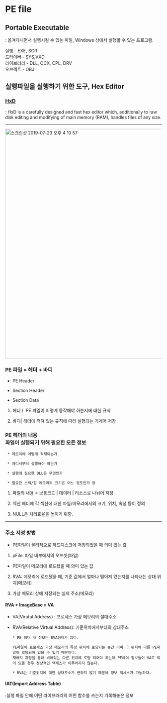 # PE file

## Portable Executable
: 옮겨다니면서 실행시킬 수 있는 파일, Windows 상에서 실행할 수 있는 프로그램.

실행 - EXE, SCR
<br>드라이버 - SYS,VXD
<br>라이브러리 - DLL, OCX, CPL, DRV
<br>오브젝트 - OBJ

## 실행파일을 실행하기 위한 도구, Hex Editor

### [HxD](https://mh-nexus.de/en/downloads.php)
: HxD is a carefully designed and fast hex editor which, additionally to raw disk editing and modifying of main memory (RAM), handles files of any size.

----

<img width="738" alt="스크린샷 2019-07-23 오후 4 10 57" src="https://user-images.githubusercontent.com/43804152/61690524-7bfca300-ad64-11e9-87b5-4ba1dcd16a2f.png">

### PE 파일 = 헤더 + 바디

* PE Header

* Section Header

* Section Data

1. 헤더ㅣ PE 파일이 어떻게 동작해야 하는지에 대한 규칙

2. 바디| 헤더에 적혀 있는 규칙에 따라 실행되는 기계어 저장

### PE 헤더의 내용 <br> 파일이 실행되기 위해 필요한 모든 정보

     * 메모리에 어떻게 적재되는가

     * 어디서부터 실행해야 하는가

     * 실행에 필요한 DLL은 무엇인가

     * 필요한 스택/힙 메모리의 크기은 어느 정도인가 등


1. 파일의 내용 = 보통코드 | 데이터 | 리소스로 나뉘어 저장

2. 섹션 헤더에 각 섹션에 대한 파일/메모리에서의 크기, 위치, 속성 등이 정의

3. NULL은 처리효율을 높이기 위함.

----

### 주소 지정 방법

* PE파일이 물리적으로 하드디스크에 저장되었을 때 의미 있는 값

1. pFile: 파일 내부에서의 오프셋(파일)

* PE파일이 메모리에 로드됐을 때 의미 있는 값

2. RVA: 메모리에 로드됐을 때, 기준 값에서 얼마나 떨어져 있는지를 나타내는 상대 위치(메모리)

3. 가상 메모리 상에 저장되는 실제 주소(메모리)

#### RVA + ImageBase = VA

* VA(Virutal Address) : 프로세스 가상 메모리의 절대주소

* RVA(Relative Virtual Address): 기준위치에서부터의 상대주소 

      * PE 헤더 내 정보는 RVA형태가 많다.
      
      PE파일이 프로세스 가상 메모리의 특정 위치에 로딩되는 순간 이미 그 위치에 다른 PE파일이 로딩되어 있을 수 있기 때문이다.
      재배치 과정을 통해 비어있는 다른 위치에 로딩 되어야 하는데 PE헤더 정보들이 VA로 되어 있을 경우 정상적인 액세스가 이루어지지 않는다.
      
      * RVA는 기준위치에 대한 상대주소가 변하지 않기 때문에 정보 액세스가 가능하다.

#### IAT(Import Address Table)
:실행 파일 안에 어떤 라이브러리의 어떤 함수를 쓰는지 기록해놓은 정보
